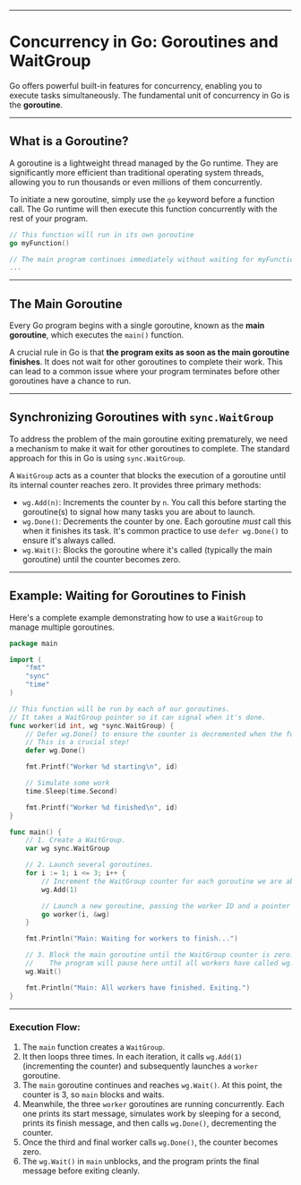 -----

# Concurrency in Go: Goroutines and WaitGroup

Go offers powerful built-in features for concurrency, enabling you to execute tasks simultaneously. The fundamental unit of concurrency in Go is the **goroutine**.

-----

## What is a Goroutine?

A goroutine is a lightweight thread managed by the Go runtime. They are significantly more efficient than traditional operating system threads, allowing you to run thousands or even millions of them concurrently.

To initiate a new goroutine, simply use the `go` keyword before a function call. The Go runtime will then execute this function concurrently with the rest of your program.

```go
// This function will run in its own goroutine
go myFunction()

// The main program continues immediately without waiting for myFunction() to finish
...
```

-----

## The Main Goroutine

Every Go program begins with a single goroutine, known as the **main goroutine**, which executes the `main()` function.

A crucial rule in Go is that **the program exits as soon as the main goroutine finishes**. It does not wait for other goroutines to complete their work. This can lead to a common issue where your program terminates before other goroutines have a chance to run.

-----

## Synchronizing Goroutines with `sync.WaitGroup`

To address the problem of the main goroutine exiting prematurely, we need a mechanism to make it wait for other goroutines to complete. The standard approach for this in Go is using `sync.WaitGroup`.

A `WaitGroup` acts as a counter that blocks the execution of a goroutine until its internal counter reaches zero. It provides three primary methods:

  * `wg.Add(n)`: Increments the counter by `n`. You call this before starting the goroutine(s) to signal how many tasks you are about to launch.
  * `wg.Done()`: Decrements the counter by one. Each goroutine *must* call this when it finishes its task. It's common practice to use `defer wg.Done()` to ensure it's always called.
  * `wg.Wait()`: Blocks the goroutine where it's called (typically the main goroutine) until the counter becomes zero.

-----

## Example: Waiting for Goroutines to Finish

Here's a complete example demonstrating how to use a `WaitGroup` to manage multiple goroutines.

```go
package main

import (
	"fmt"
	"sync"
	"time"
)

// This function will be run by each of our goroutines.
// It takes a WaitGroup pointer so it can signal when it's done.
func worker(id int, wg *sync.WaitGroup) {
	// Defer wg.Done() to ensure the counter is decremented when the function exits.
	// This is a crucial step!
	defer wg.Done()

	fmt.Printf("Worker %d starting\n", id)

	// Simulate some work
	time.Sleep(time.Second)

	fmt.Printf("Worker %d finished\n", id)
}

func main() {
	// 1. Create a WaitGroup.
	var wg sync.WaitGroup

	// 2. Launch several goroutines.
	for i := 1; i <= 3; i++ {
		// Increment the WaitGroup counter for each goroutine we are about to start.
		wg.Add(1)

		// Launch a new goroutine, passing the worker ID and a pointer to the WaitGroup.
		go worker(i, &wg)
	}

	fmt.Println("Main: Waiting for workers to finish...")

	// 3. Block the main goroutine until the WaitGroup counter is zero.
	//    The program will pause here until all workers have called wg.Done().
	wg.Wait()

	fmt.Println("Main: All workers have finished. Exiting.")
}
```

-----

### Execution Flow:

1.  The `main` function creates a `WaitGroup`.
2.  It then loops three times. In each iteration, it calls `wg.Add(1)` (incrementing the counter) and subsequently launches a `worker` goroutine.
3.  The `main` goroutine continues and reaches `wg.Wait()`. At this point, the counter is 3, so `main` blocks and waits.
4.  Meanwhile, the three `worker` goroutines are running concurrently. Each one prints its start message, simulates work by sleeping for a second, prints its finish message, and then calls `wg.Done()`, decrementing the counter.
5.  Once the third and final worker calls `wg.Done()`, the counter becomes zero.
6.  The `wg.Wait()` in `main` unblocks, and the program prints the final message before exiting cleanly.
